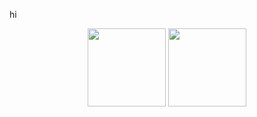hi
<p align="center">
	<img height=125 src="https://github-readme-stats-brown-eta-99.vercel.app/api/wakatime?username=gursh&api_domain=wakapi.server.gursheys.com&theme=dracula&custom_title=Last+30+Days&layout=compact&range=last_30_days&langs_count=8&hide_progress=true&hide_border=true" />
	<img height=125 src="https://github-readme-stats-brown-eta-99.vercel.app/api?username=gursheyss&show_icons=true&text_bold=false&theme=dracula&locale=en&count_private=true&hide_rank=true&hide=issues,contribs&card_width=450&hide_border=true&custom_title=github_stats" />
</p>
